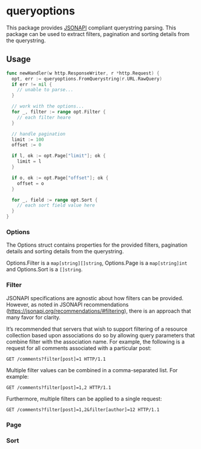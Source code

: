 # queryoptions

This package provides [JSONAPI](https://jsonapi.org/) compliant querystring parsing. This package can be used to extract filters, pagination and sorting details from the querystring.

## Usage

```go
func newHandler(w http.ResponseWriter, r *http.Request) {
  opt, err := queryoptions.FromQuerystring(r.URL.RawQuery)
  if err != nil {
    // unable to parse...
  }

  // work with the options...
  for _, filter := range opt.Filter {
    // each filter heare
  }

  // handle pagination
  limit := 100
  offset := 0

  if l, ok := opt.Page["limit"]; ok {
    limit = l
  }

  if o, ok := opt.Page["offset"]; ok {
    offset = o
  }

  for _, field := range opt.Sort {
    // each sort field value here
  }
}
```

### Options

The Options struct contains properties for the provided filters, pagination details and sorting details from the querystring.

Options.Filter is a `map[string][]string`, Options.Page is a `map[string]int` and Options.Sort is a `[]string`.

### Filter

JSONAPI specifications are agnostic about how filters can be provided. However, as noted in JSONAPI recommendations (<https://jsonapi.org/recommendations/#filtering>), there is an approach that many favor for clarity.

It’s recommended that servers that wish to support filtering of a resource collection based upon associations do so by allowing query parameters that combine filter with the association name. For example, the following is a request for all comments associated with a particular post:

```http
GET /comments?filter[post]=1 HTTP/1.1
```

Multiple filter values can be combined in a comma-separated list. For example:

```http
GET /comments?filter[post]=1,2 HTTP/1.1
```

Furthermore, multiple filters can be applied to a single request:

```http
GET /comments?filter[post]=1,2&filter[author]=12 HTTP/1.1
```

### Page

### Sort